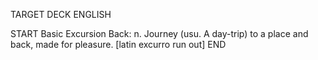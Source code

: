 TARGET DECK
ENGLISH

START
Basic
Excursion
Back: n. Journey (usu. A day-trip) to a place and back, made for pleasure. [latin excurro run out]
END
